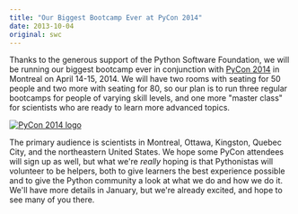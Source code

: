 ```yaml
---
title: "Our Biggest Bootcamp Ever at PyCon 2014"
date: 2013-10-04
original: swc
---
```

<p>
  Thanks to the generous support of the Python Software Foundation,
  we will be running our biggest bootcamp ever in conjunction with
  <a href="https://us.pycon.org/2014/">PyCon 2014</a>
  in Montreal on April 14-15, 2014.
  We will have two rooms with seating for 50 people and two more with seating for 80,
  so our plan is to run three regular bootcamps for people of varying skill levels,
  and one more "master class" for scientists who are ready to learn more advanced topics.
</p>
<p><a href="https://us.pycon.org/2014/"><img src="@root/files/2013/10/pycon2014-blog-image.png" alt="PyCon 2014 logo" class="centered"></a></p>
<p>
  The primary audience is scientists in Montreal, Ottawa, Kingston, Quebec City,
  and the northeastern United States.
  We hope some PyCon attendees will sign up as well,
  but what we're <em>really</em> hoping is that
  Pythonistas will volunteer to be helpers,
  both to give learners the best experience possible
  and to give the Python community a look at what we do and how we do it.
  We'll have more details in January,
  but we're already excited,
  and hope to see many of you there.
</p>
